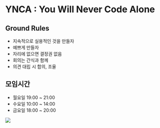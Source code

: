 # YNCA : You Will Never Code Alone

## Ground Rules
* 지속적으로 실용적인 것을 만들자
* 예쁘게 만들자
* 자리에 없으면 결정권 없음
* 회의는 간식과 함께
* 의견 대립 시 합의, 조율

## 모임시간
* 월요일 19:00 ~ 21:00
* 수요일 10:00 ~ 14:00
* 금요일 18:00 ~ 20:00

<img src = "https://raw.githubusercontent.com/yskoh/2014-03-YNCA/master/ynca.png"> 

